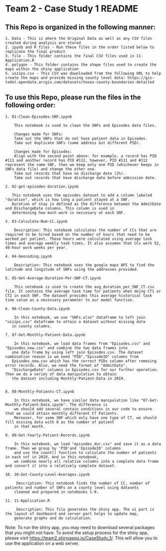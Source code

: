 # Team 2 - Case Study 1 README

## This Repo is organized in the following manner: 

    1. Data - This is where the Original Data as well as any CSV files created during analysis are stored
    2. ipynb and R files - Run these files in the order listed below to replicate the final product
    3. file - This folder contains the final CSV files used in 11-Application.R
    4. polygon - This folder contains the shape files used to create the maps within the shiny application
    5. uszips.csv - This CSV was downloaded from the following URL to help create the maps and provide missing county level data: https://gis-txdot.opendata.arcgis.com/datasets/texas-county-boundaries-detailed

## To use this Repo, please run the files in the following order:

    1. 01-Clean-Episodes-SNF.ipynb
    
        This notebook is used to clean the SNFs and Episodes data files.
        
        Changes made for SNFs:
        Take out the SNFs that do not have patient data in Episodes.
        Take out duplicate SNFs (same address but different PID).
        
        Changes made for Episodes:
        Align with the second point above: for example, a record has PID #111 and another record has PID #112, however, PID #111 and #112 represent the same SNF, then we keep only one PID (whichever keeps in SNFs data file) and change the other one.
        Take out records that have no discharge date (2%).
        Take out records that have discharge date before admission date.

    2. 02-get-episodes-duration.ipynb
    
       This notebook uses the episodes dataset to add a column labeled "duration", which is how long a patient stayed at a SNF. 
       Duration of stay is defined as the difference between the AdmitDate and DischargeDate columns. This column is used in 
       determining how much work is neccesary at each SNF. 

    3. 03-Calculate-Num-CC.ipynb
    
        Description: This notebook calculates the number of CCs that are required to be hired based on the number of hours that need to be worked per patient. These hours were calculated using average task times and average weekly task times. It also assumes that CCs work 52, 40-hour work weeks per year. 

    4. 04-Geocoding.ipynb
    
        Description: This notebook uses the google maps API to find the latitude and longitude of SNFs using the addresses provided. 

    5. 05-Get-Average-Duration-Per-SNF-CT.ipynb
    
        This notebook is used to create the avg_duration_per_SNF_CT.csv file. It contains the average task time for patients when doing CT1 or CT2 in each SNF. The dataset provides this average historical task time value as a necessary parameter to our model function.

    6. 06-Clean-County-Data.ipynb

        In this notebook, we use "SNFs.xlsx" dataframe to left join "uszips.csv" dataframe to attain a dataset without missing data
       in county columns.

    7. 07-Get-Monthly-Patient-Data.ipynb 
    
        In this notebook, we load data frames from "Episodes.csv" and "Episodes_new.csv" and combine the two data frames into 
       one data frame by using left join Episodes.csv. The dataset combination reason is we need "PID","EpisodeID" columns from
       Episodes_new.csv which has the correct PIDs column after removing error records. Also, we need the format of "AdmitDate",
       "DischargeDate" columns in Episodes.csv for our further operation. Then we do a series of data manipulation to obtain 
       the dataset including Monthly-Patient-Data in 2019.
       

    8. 08-Monthly-Patients-CT.ipynb 
    
        In this notebook, we have similar data manipulation like "07-Get-Monthly-Patient-Data.ipynb". The difference is 
        we should add several contain conditions in our code to ensure that we could attain monthly different CT Patients. 
        Moreover, for some SNF which only have one type of CT, we should fill missing data with 0 as the number of patient 
        in that month.
  
    9. 09-Get-Yearly-Patient-Records.ipynb 
    
        In this notebook, we load "episodes_dur.csv" and save it as a data frame. Then we group by 'PID'and 'EpisodeID' columns 
        and use the count() function to calculate the number of patients in each snf in 2019. And in this notebook, 
        we combine nearly all relative columns into a complete data frame and convert it into a relatively complete dataset.

    10. 10-Get-County-Level-Averages.ipynb 
    
         Description: This notebook finds the number of CC, number of patients and number of SNFs on a county level using datasets 
        cleaned and prepared in notebooks 1-9. 
    
    11. 11-Application.R
    
         Description: This file generates the shiny app. The ui part is the layout of dashboard and server part helps to update map, 
        generate graphs and do calculation.
        
Note: To run the shiny app, you may need to download several packages that you might not have. To avoid the setup process for the shiny app, please visit https://team2.shinyapps.io/CaseStudy_1/. This will allow you to use the application on a web server. 
